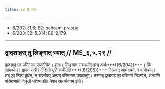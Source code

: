 ```yaml
---
title: ६४ टिप्पण्यः

---
```

- 6/202: E1,6; E2: pañcamī prasṛta
- 6/203: E2: 5,314; E6: 2,179

____________________________________________


## द्वादशाहस् तु लिङ्गात् स्यात् // MS_६,५.२९ //

द्वादशाह एव परिमाणम् उपादीयेत। कुतः। लिङ्गात् सामर्थ्याद् इत्य् अर्थः+++({6/204})+++। किं सामर्थ्यम्। द्वादश रात्रीर् दीक्षितो भृतिं वन्वीतेति+++({6/205})+++ नित्यवद् आम्नायते, न पाक्षिकम्। तद् एव नित्यं कुर्वन्, न शक्नोत्य् अन्यत् परिमाणम् उपादातुम्। तस्माद् द्वादशाह एव परिमाणं नियम्येत, अन्यानि परिमाणानि विकृतौ भविष्यतीति नैषाम् आनर्थक्यम् इति।